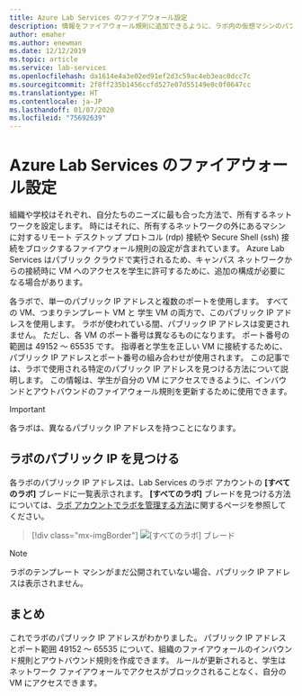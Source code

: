 ```yaml
---
title: Azure Lab Services のファイアウォール設定
description: 情報をファイアウォール規則に追加できるように、ラボ内の仮想マシンのパブリック IP アドレスとポート番号の範囲を特定する方法について説明します。
author: emaher
ms.author: enewman
ms.date: 12/12/2019
ms.topic: article
ms.service: lab-services
ms.openlocfilehash: da1614e4a3e02ed91ef2d3c59ac4eb3eac0dcc7c
ms.sourcegitcommit: 2f8ff235b1456ccfd527e07d55149e0c0f0647cc
ms.translationtype: HT
ms.contentlocale: ja-JP
ms.lasthandoff: 01/07/2020
ms.locfileid: "75692639"
---
```

# <a name="firewall-settings-for-azure-lab-services"></a>Azure Lab Services のファイアウォール設定

組織や学校はそれぞれ、自分たちのニーズに最も合った方法で、所有するネットワークを設定します。  時にはそれに、所有するネットワークの外にあるマシンに対するリモート デスクトップ プロトコル (rdp) 接続や Secure Shell (ssh) 接続をブロックするファイアウォール規則の設定が含まれています。  Azure Lab Services はパブリック クラウドで実行されるため、キャンパス ネットワークからの接続時に VM へのアクセスを学生に許可するために、追加の構成が必要になる場合があります。

各ラボで、単一のパブリック IP アドレスと複数のポートを使用します。  すべての VM、つまりテンプレート VM と 学生 VM の両方で、このパブリック IP アドレスを使用します。  ラボが使われている間、パブリック IP アドレスは変更されません。  ただし、各 VM のポート番号は異なるものになります。  ポート番号の範囲は 49152 ～ 65535 です。  指導者と学生を正しい VM に接続するために、パブリック IP アドレスとポート番号の組み合わせが使用されます。  この記事では、ラボで使用される特定のパブリック IP アドレスを見つける方法について説明します。  この情報は、学生が自分の VM にアクセスできるように、インバウンドとアウトバウンドのファイアウォール規則を更新するために使用できます。

>[!IMPORTANT]
>各ラボは、異なるパブリック IP アドレスを持つことになります。

## <a name="find-public-ip-for-a-lab"></a>ラボのパブリック IP を見つける

各ラボのパブリック IP アドレスは、Lab Services のラボ アカウントの **[すべてのラボ]** ブレードに一覧表示されます。  **[すべてのラボ]** ブレードを見つける方法については、[ラボ アカウントでラボを管理する方法](how-to-manage-lab-accounts.md#view-and-manage-labs-in-the-lab-account)に関するページを参照してください。  

> [!div class="mx-imgBorder"]
> ![[すべてのラボ] ブレード](../media/how-to-configure-firewall-settings/all-labs-properties.png)

>[!NOTE]
>ラボのテンプレート マシンがまだ公開されていない場合、パブリック IP アドレスは表示されません。

## <a name="conclusion"></a>まとめ

これでラボのパブリック IP アドレスがわかりました。  パブリック IP アドレスとポート範囲 49152 ～ 65535 について、組織のファイアウォールのインバウンド規則とアウトバウンド規則を作成できます。  ルールが更新されると、学生はネットワーク ファイアウォールでアクセスがブロックされることなく、自分の VM にアクセスできます。
